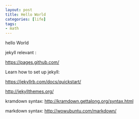 ```yaml
---
layout: post
title: Hello World
categories: [life]
tags:
- math
---
```

hello World

jekyll relevant :

https://pages.github.com/

Learn how to set up jekyll:

https://jekyllrb.com/docs/quickstart/

http://jekyllthemes.org/

kramdown syntax:
http://kramdown.gettalong.org/syntax.html

markdown syntax:
http://wowubuntu.com/markdown/



